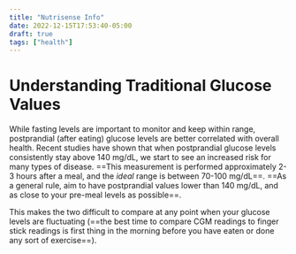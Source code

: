 ```yaml
---
title: "Nutrisense Info"
date: 2022-12-15T17:53:40-05:00
draft: true
tags: ["health"]
---
```

# Understanding Traditional Glucose Values


While fasting levels are important to monitor and keep within range, postprandial (after eating) glucose levels are better correlated with overall health. Recent studies have shown that when postprandial glucose levels consistently stay above 140 mg/dL, we start to see an increased risk for many types of disease. ==This measurement is performed approximately 2-3 hours after a meal, and the _ideal_ range is between 70-100 mg/dL==. ==As a general rule, aim to have postprandial values lower than 140 mg/dL, and as close to your pre-meal levels as possible==.

This makes the two difficult to compare at any point when your glucose levels are fluctuating (==the best time to compare CGM readings to finger stick readings is first thing in the morning before you have eaten or done any sort of exercise==).
